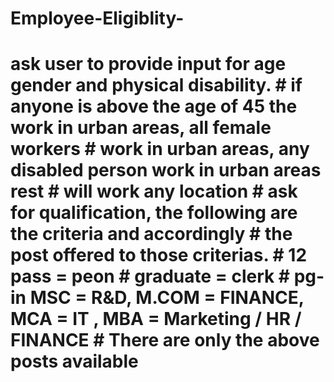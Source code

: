 # Employee-Eligiblity-
# ask user to provide input for age gender and physical disability. # if anyone is above the age of 45 the work in urban areas, all female workers  # work in urban areas, any disabled person work in urban areas rest  # will work any location # ask for qualification, the following are the criteria and accordingly # the post offered to those criterias. # 12 pass = peon # graduate = clerk  # pg- in MSC = R&amp;D, M.COM = FINANCE, MCA = IT , MBA = Marketing / HR / FINANCE # There are only the above posts available
